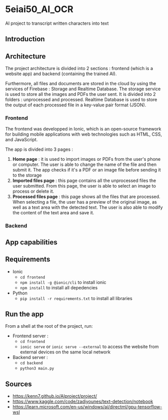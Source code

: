 # 5eiai50_AI_OCR
AI project to transcript written characters into text

## Introduction


## Architecture
The project architecture is divided into 2 sections : frontend (which is a website app) and backend (containing the trained AI). 

Furthermore, all files and documents are stored in the cloud by using the services of Firebase : Storage and Realtime Database.
The storage service is used to store all the images and PDFs the user sent. It is divided into 2 folders : unprocessed and processed. Realtime Database is used to store the output of each processed file in a key-value pair format (JSON).

### Frontend
The frontend was developped in Ionic, which is an open-source framework for building mobile applications with web technologies such as HTML, CSS, and JavaScript. 

The app is divided into 3 pages :
1. **Home page** : it is used to import images or PDFs from the user's phone or computer. The user is able to change the name of the file and then submit it.
The app checks if it's a PDF or an image file before sending it to the storage
2. **Imported files page** : this page contains all the unprocessed files the user submitted. From this page, the user is able to select an image to process or delete it.
3. **Processed files page** : this page shows all the files that are processed. When selecting a file, the user has a preview of the original image, as well as a text area with the detected text. The user is also able to modify the content of the text area and save it.



### Backend

## App capabilities



## Requirements
* Ionic
    - ```cd frontend```
    - ```npm install -g @ionic/cli``` to install ionic
    - ```npm install``` to install all depedencies
* Python
    - ```pip install -r requirements.txt``` to install all libraries


## Run the app
From a shell at the root of the project, run:
- Frontend server : 
    - ```cd frontend```
    - ```ionic serve``` or ```ionic serve --external``` to access the website from external devices on the same local network
- Backend server :
    - ```cd backend```
    - ```python3 main.py```


## Sources
- https://kenn7.github.io/AIproject/project/
- https://www.kaggle.com/code/zadiyounes/text-detection/notebook
- https://learn.microsoft.com/en-us/windows/ai/directml/gpu-tensorflow-wsl
